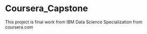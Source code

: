 # Coursera_Capstone
This project is final work from IBM Data Science Specialization from coursera.com
